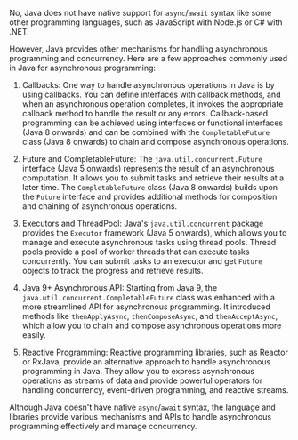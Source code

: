 No, Java does not have native support for `async`/`await` syntax like some other programming languages, such as JavaScript with Node.js or C# with .NET. 

However, Java provides other mechanisms for handling asynchronous programming and concurrency. Here are a few approaches commonly used in Java for asynchronous programming:

1. Callbacks: One way to handle asynchronous operations in Java is by using callbacks. You can define interfaces with callback methods, and when an asynchronous operation completes, it invokes the appropriate callback method to handle the result or any errors. Callback-based programming can be achieved using interfaces or functional interfaces (Java 8 onwards) and can be combined with the `CompletableFuture` class (Java 8 onwards) to chain and compose asynchronous operations.

2. Future and CompletableFuture: The `java.util.concurrent.Future` interface (Java 5 onwards) represents the result of an asynchronous computation. It allows you to submit tasks and retrieve their results at a later time. The `CompletableFuture` class (Java 8 onwards) builds upon the `Future` interface and provides additional methods for composition and chaining of asynchronous operations.

3. Executors and ThreadPool: Java's `java.util.concurrent` package provides the `Executor` framework (Java 5 onwards), which allows you to manage and execute asynchronous tasks using thread pools. Thread pools provide a pool of worker threads that can execute tasks concurrently. You can submit tasks to an executor and get `Future` objects to track the progress and retrieve results.

4. Java 9+ Asynchronous API: Starting from Java 9, the `java.util.concurrent.CompletableFuture` class was enhanced with a more streamlined API for asynchronous programming. It introduced methods like `thenApplyAsync`, `thenComposeAsync`, and `thenAcceptAsync`, which allow you to chain and compose asynchronous operations more easily.

5. Reactive Programming: Reactive programming libraries, such as Reactor or RxJava, provide an alternative approach to handle asynchronous programming in Java. They allow you to express asynchronous operations as streams of data and provide powerful operators for handling concurrency, event-driven programming, and reactive streams.

Although Java doesn't have native `async`/`await` syntax, the language and libraries provide various mechanisms and APIs to handle asynchronous programming effectively and manage concurrency.